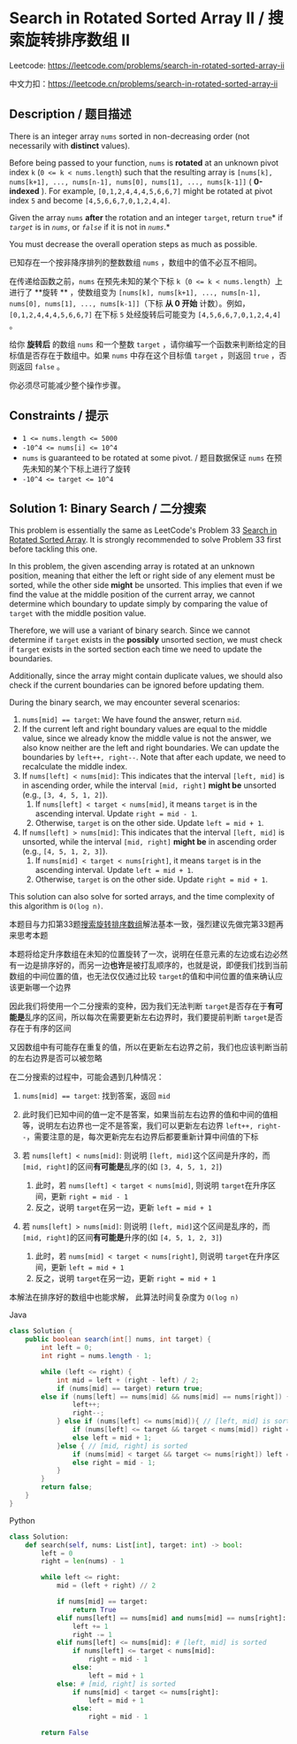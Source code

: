 # Search in Rotated Sorted Array II / 搜索旋转排序数组 II

Leetcode: https://leetcode.com/problems/search-in-rotated-sorted-array-ii

中文力扣：https://leetcode.cn/problems/search-in-rotated-sorted-array-ii

## Description / 题目描述

There is an integer array `nums` sorted in non-decreasing order (not necessarily with **distinct** values).

Before being passed to your function, `nums` is **rotated** at an unknown pivot index `k` (`0 <= k < nums.length`) such that the resulting array is `[nums[k], nums[k+1], ..., nums[n-1], nums[0], nums[1], ..., nums[k-1]]` ( **0-indexed** ). For example, `[0,1,2,4,4,4,5,6,6,7]` might be rotated at pivot index `5` and become `[4,5,6,6,7,0,1,2,4,4]`.

Given the array `nums` **after** the rotation and an integer `target`, return `true`* if *`target`* is in *`nums`*, or *`false`* if it is not in *`nums`*.*

You must decrease the overall operation steps as much as possible.

已知存在一个按非降序排列的整数数组 `nums` ，数组中的值不必互不相同。

在传递给函数之前，`nums` 在预先未知的某个下标 `k`（`0 <= k < nums.length`）上进行了  **旋转 ** ，使数组变为 `[nums[k], nums[k+1], ..., nums[n-1], nums[0], nums[1], ..., nums[k-1]]`（下标 **从 0 开始** 计数）。例如， `[0,1,2,4,4,4,5,6,6,7]` 在下标 `5` 处经旋转后可能变为 `[4,5,6,6,7,0,1,2,4,4]` 。

给你 **旋转后** 的数组 `nums` 和一个整数 `target` ，请你编写一个函数来判断给定的目标值是否存在于数组中。如果 `nums` 中存在这个目标值 `target` ，则返回 `true` ，否则返回 `false` 。

你必须尽可能减少整个操作步骤。

## Constraints **/ 提示**

* `1 <= nums.length <= 5000`
* `-10^4 <= nums[i] <= 10^4`
* `nums` is guaranteed to be rotated at some pivot. / 题目数据保证 `nums` 在预先未知的某个下标上进行了旋转
* `-10^4 <= target <= 10^4`

## Solution 1: Binary Search / 二分搜索

This problem is essentially the same as LeetCode's Problem 33 [Search in Rotated Sorted Array](https://chatgpt.com/Solution/0033_Search_in_Rotated_Sorted_Array.md). It is strongly recommended to solve Problem 33 first before tackling this one.

In this problem, the given ascending array is rotated at an unknown position, meaning that either the left or right side of any element must be sorted, while the other side **might** be unsorted. This implies that even if we find the value at the middle position of the current array, we cannot determine which boundary to update simply by comparing the value of `target` with the middle position value.

Therefore, we will use a variant of binary search. Since we cannot determine if `target` exists in the **possibly** unsorted section, we must check if `target` exists in the sorted section each time we need to update the boundaries.

Additionally, since the array might contain duplicate values, we should also check if the current boundaries can be ignored before updating them.

During the binary search, we may encounter several scenarios:

1. `nums[mid] == target`: We have found the answer, return `mid`.
2. If the current left and right boundary values are equal to the middle value, since we already know the middle value is not the answer, we also know neither are the left and right boundaries. We can update the boundaries by `left++, right--`. Note that after each update, we need to recalculate the middle index.
3. If `nums[left] < nums[mid]`: This indicates that the interval `[left, mid]` is in ascending order, while the interval `[mid, right]` **might be** unsorted (e.g., `[3, 4, 5, 1, 2]`).
   1. If `nums[left] < target < nums[mid]`, it means `target` is in the ascending interval. Update `right = mid - 1`.
   2. Otherwise, `target` is on the other side. Update `left = mid + 1`.
4. If `nums[left] > nums[mid]`: This indicates that the interval `[left, mid]` is unsorted, while the interval `[mid, right]` **might be** in ascending order (e.g., `[4, 5, 1, 2, 3]`).
   1. If `nums[mid] < target < nums[right]`, it means `target` is in the ascending interval. Update `left = mid + 1`.
   2. Otherwise, `target` is on the other side. Update `right = mid + 1`.

This solution can also solve for sorted arrays, and the time complexity of this algorithm is `O(log n)`.

本题目与力扣第33题[搜索旋转排序数组](/Solution/0033_Search_in_Rotated_Sorted_Array.md)解法基本一致，强烈建议先做完第33题再来思考本题

本题将给定升序数组在未知的位置旋转了一次，说明在任意元素的左边或右边必然有一边是排序好的，而另一边**也许**是被打乱顺序的，也就是说，即便我们找到当前数组的中间位置的值，也无法仅仅通过比较 `target`的值和中间位置的值来确认应该更新哪一个边界

因此我们将使用一个二分搜索的变种，因为我们无法判断 `target`是否存在于**有可能是**乱序的区间，所以每次在需要更新左右边界时，我们要提前判断 `target`是否存在于有序的区间

又因数组中有可能存在重复的值，所以在更新左右边界之前，我们也应该判断当前的左右边界是否可以被忽略

 在二分搜索的过程中，可能会遇到几种情况：

1. `nums[mid] == target`: 找到答案，返回 `mid`
2. 此时我们已知中间的值一定不是答案，如果当前左右边界的值和中间的值相等，说明左右边界也一定不是答案，我们可以更新左右边界 `left++, right--`，需要注意的是，每次更新完左右边界后都要重新计算中间值的下标
3. 若 `nums[left] < nums[mid]`: 则说明 `[left, mid]`这个区间是升序的，而 `[mid, right]`的区间**有可能是**乱序的(如 `[3, 4, 5, 1, 2]`)

   1. 此时，若 `nums[left] < target < nums[mid]`, 则说明 `target`在升序区间，更新 `right = mid - 1`
   2. 反之，说明 `target`在另一边，更新 `left = mid + 1`
4. 若 `nums[left] > nums[mid]`: 则说明 `[left, mid]`这个区间是乱序的，而 `[mid, right]`的区间**有可能是**升序的(如 `[4, 5, 1, 2, 3]`)

   1. 此时，若 `nums[mid] < target < nums[right]`, 则说明 `target`在升序区间，更新 `left = mid + 1`
   2. 反之，说明 `target`在另一边，更新 `right = mid + 1`

本解法在排序好的数组中也能求解， 此算法时间复杂度为 `O(log n)`

Java

```java
class Solution {
    public boolean search(int[] nums, int target) {
        int left = 0;
        int right = nums.length - 1;

        while (left <= right) {
            int mid = left + (right - left) / 2;
            if (nums[mid] == target) return true;
	    else if (nums[left] == nums[mid] && nums[mid] == nums[right]) { // Check duplicates
                left++;
                right--;
            } else if (nums[left] <= nums[mid]){ // [left, mid] is sorted
                if (nums[left] <= target && target < nums[mid]) right = mid - 1;
                else left = mid + 1;
            }else { // [mid, right] is sorted
                if (nums[mid] < target && target <= nums[right]) left = mid + 1;
                else right = mid - 1;  
            }
        }
        return false;
    }
}
```

Python

```python
class Solution:
    def search(self, nums: List[int], target: int) -> bool:
        left = 0
        right = len(nums) - 1

        while left <= right:
            mid = (left + right) // 2

            if nums[mid] == target:
                return True
            elif nums[left] == nums[mid] and nums[mid] == nums[right]: # Check duplicates
                left += 1
                right -= 1
            elif nums[left] <= nums[mid]: # [left, mid] is sorted
                if nums[left] <= target < nums[mid]:
                    right = mid - 1
                else:
                    left = mid + 1
            else: # [mid, right] is sorted
                if nums[mid] < target <= nums[right]:
                    left = mid + 1
                else:
                    right = mid - 1

        return False
```
